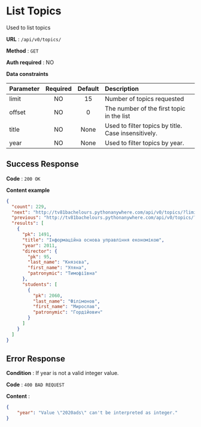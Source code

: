 # List Topics

Used to list topics

**URL** : `/api/v0/topics/`

**Method** : `GET`

**Auth required** : NO

**Data constraints**

| Parameter | Required | Default | Description |
|-----------|:--------:|:-------:|:------------|
| limit     | NO       | 15 | Number of topics requested |
| offset | NO | 0 | The number of the first topic in the list |
| title | NO | None | Used to filter topics by title. Case insensitively. |
| year | NO | None | Used to filter topics by year.

## Success Response

**Code** : `200 OK`

**Content example**

```json
{
  "count": 229,
  "next": "http://tv81bachelours.pythonanywhere.com/api/v0/topics/?limit=15&offset=30",
  "previous": "http://tv81bachelours.pythonanywhere.com/api/v0/topics/?limit=15",
  "results": [
    {
      "pk": 1491,
      "title": "Інформаційна основа управління економікою",
      "year": 2011,
      "director": {
        "pk": 95,
        "last_name": "Князєва",
        "first_name": "Уляна",
        "patronymic": "Тимофіївна"
      },
      "students": [
        {
          "pk": 2060,
          "last_name": "Філімонов",
          "first_name": "Мирослав",
          "patronymic": "Гордійович"
        }
      ]
    }
  ]
}
```

## Error Response

**Condition** : If year is not a valid integer value.

**Code** : `400 BAD REQUEST`

**Content** :

```json
{
    "year": "Value \"2020ads\" can't be interpreted as integer."
}
```
